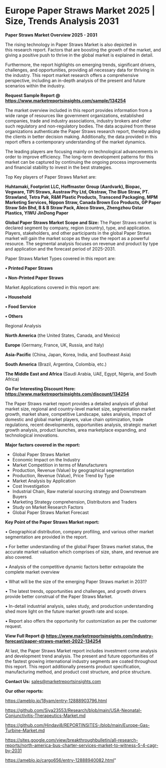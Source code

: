 # Europe Paper Straws Market 2025 | Size, Trends Analysis 2031

<Strong> Paper Straws Market Overview 2025 - 2031</strong>

The rising technology in Paper Straws Market is also depicted in this research report. Factors that are boosting the growth of the market, and giving a positive push to thrive in the global market is explained in detail.

Furthermore, the report highlights on emerging trends, significant drivers, challenges, and opportunities, providing all necessary data for thriving in the industry. This report market research offers a comprehensive perspective, including an in-depth analysis of the present and future scenarios within the industry.

<strong>Request Sample Report @ <a href=https://www.marketreportsinsights.com/sample/134254>https://www.marketreportsinsights.com/sample/134254</a></strong>

The market overview included in this report provides information from a wide range of resources like government organizations, established companies, trade and industry associations, industry brokers and other such regulatory and non-regulatory bodies. The data acquired from these organizations authenticate the Paper Straws research report, thereby aiding the clients in better decision making. Additionally, the data provided in this report offers a contemporary understanding of the market dynamics.

The leading players are focusing mainly on technological advancements in order to improve efficiency. The long-term development patterns for this market can be captured by continuing the ongoing process improvements and financial stability to invest in the best strategies.

Top Key players of Paper Straws Market are:

<strong>Huhtamaki, Footprint LLC, Hoffmaster Group (Aardvark), Biopac, Vegware, TIPI Straws, Austraw Pty Ltd, Okstraw, The Blue Straw, PT. Strawland, Tetra Pak, R&M Plastic Products, Transcend Packaging, MPM Marketing Services, Nippon Straw, Canada Brown Eco Products, GP Paper Straw Sdn Bhd, B & B Straw Pack, Aleco Straws, Zhengzhou Gstar Plastics, YIWU JinDong Paper</strong>

<strong><b>Global Paper Straws Market Scope and Size:</b></strong>
The Paper Straws market is declared segment by company, region (country), type, and application. Players, stakeholders, and other participants in the global Paper Straws market will gain the market scope as they use the report as a powerful resource. The segmental analysis focuses on revenue and product by type and application and the forecast period of 2025-2031.

Paper Straws Market Types covered in this report are:

<strong>• Printed Paper Straws

• Non-Printed Paper Straws</strong>

Market Applications covered in this report are:

<strong>• Household

• Food Service

• Others</strong> 

Regional Analysis

<strong>North America</strong> (the United States, Canada, and Mexico)

<strong>Europe</strong> (Germany, France, UK, Russia, and Italy)

<strong>Asia-Pacific</strong> (China, Japan, Korea, India, and Southeast Asia)

<strong>South America</strong> (Brazil, Argentina, Colombia, etc.)

<strong>The Middle East and Africa</strong> (Saudi Arabia, UAE, Egypt, Nigeria, and South Africa)

<strong>Go For Interesting Discount Here: <a href=https://www.marketreportsinsights.com/discount/134254>https://www.marketreportsinsights.com/discount/134254</a></strong>

The Paper Straws market report provides a detailed analysis of global market size, regional and country-level market size, segmentation market growth, market share, competitive Landscape, sales analysis, impact of domestic and global market players, value chain optimization, trade regulations, recent developments, opportunities analysis, strategic market growth analysis, product launches, area marketplace expanding, and technological innovations.

<strong><b>Major factors covered in the report:</b></strong>
<ul>
  <li>Global Paper Straws Market </li>
  <li>Economic Impact on the Industry</li>
  <li>Market Competition in terms of Manufacturers</li>
  <li>Production, Revenue (Value) by geographical segmentation</li>
  <li>Production, Revenue (Value), Price Trend by Type</li>
  <li>Market Analysis by Application</li>
  <li>Cost Investigation</li>
  <li>Industrial Chain, Raw material sourcing strategy and Downstream Buyers</li>
  <li>Marketing Strategy comprehension, Distributors and Traders</li>
  <li>Study on Market Research Factors</li>
  <li>Global Paper Straws Market Forecast</li>
</ul>

<strong><b>Key Point of the Paper Straws Market report:</b></strong>

• Geographical distribution, company profiling, and various other market segmentation are provided in the report.

• For better understanding of the global Paper Straws market status, the accurate market valuation which comprises of size, share, and revenue are also covered.

• Analysis of the competitive dynamic factors better extrapolate the complete market overview

• What will be the size of the emerging Paper Straws market in 2031?

• The latest trends, opportunities and challenges, and growth drivers provide better construal of the Paper Straws Market.

• In-detail industrial analysis, sales study, and production understanding shed more light on the future market growth rate and scope.

• Report also offers the opportunity for customization as per the customer request.

<strong><b>View Full Report @ <a href=https://www.marketreportsinsights.com/industry-forecast/paper-straws-market-2022-134254>https://www.marketreportsinsights.com/industry-forecast/paper-straws-market-2022-134254</a></b></strong>


At last, the Paper Straws Market report includes investment come analysis and development trend analysis. The present and future opportunities of the fastest growing international industry segments are coated throughout this report. This report additionally presents product specification, manufacturing method, and product cost structure, and price structure.

<strong>Contact Us:</strong>
sales@marketreportsinsights.com

<strong>Our other reports:</strong>

<a href=https://ameblo.jp/18yam/entry-12888903796.html>https://ameblo.jp/18yam/entry-12888903796.html</a>

<a href=https://github.com/Siya23553/Research/blob/main/USA-Neonatal-Conjunctivitis-Therapeutics-Market.md>https://github.com/Siya23553/Research/blob/main/USA-Neonatal-Conjunctivitis-Therapeutics-Market.md</a>

<a href=https://github.com/Hindavi8/REPORTINSITES-/blob/main/Europe-Gas-Turbine-Market.md>https://github.com/Hindavi8/REPORTINSITES-/blob/main/Europe-Gas-Turbine-Market.md</a>

<a href=https://sites.google.com/view/breakthroughbulletin/all-research-reports/north-america-bus-charter-services-market-to-witness-5-4-cagr-by-2031>https://sites.google.com/view/breakthroughbulletin/all-research-reports/north-america-bus-charter-services-market-to-witness-5-4-cagr-by-2031</a>

<a href=https://ameblo.jp/cargo656/entry-12888940082.html>https://ameblo.jp/cargo656/entry-12888940082.html</a>"
